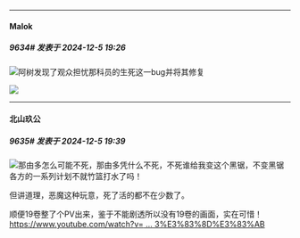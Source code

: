 ﻿
*****

####  Malok  
##### 9634#       发表于 2024-12-5 19:26

<img src="https://static.saraba1st.com/image/smiley/face2017/067.png" referrerpolicy="no-referrer">阿树发现了观众担忧那科员的生死这一bug并将其修复

<img src="https://static.saraba1st.com/image/smiley/face2017/067.png" referrerpolicy="no-referrer">


*****

####  北山玖公  
##### 9635#       发表于 2024-12-5 19:39

<img src="https://static.saraba1st.com/image/smiley/face2017/067.png" referrerpolicy="no-referrer">那由多怎么可能不死，那由多凭什么不死，不死谁给我变这个黑锯，不变黑锯各方的一系列计划不就竹篮打水了吗！

但讲道理，恶魔这种玩意，死了活的都不在少数了。

顺便19卷整了个PV出来，鉴于不能剧透所以没有19卷的画面，实在可惜！
[https://www.youtube.com/watch?v= ... 3%E3%83%8D%E3%83%AB](https://www.youtube.com/watch?v=LuF7zWmVlgs&amp;ab_channel=%E3%82%B8%E3%83%A3%E3%83%B3%E3%83%97%E3%83%A9%E3%83%81%E3%83%A3%E3%83%B3%E3%83%8D%E3%83%AB)

